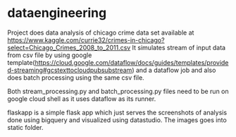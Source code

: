 # dataengineering
Project does data analysis of chicago crime data set available at https://www.kaggle.com/currie32/crimes-in-chicago?select=Chicago_Crimes_2008_to_2011.csv
It simulates stream of input data from csv file by using google template(https://cloud.google.com/dataflow/docs/guides/templates/provided-streaming#gcstexttocloudpubsubstream) and a dataflow job and also does batch processing using the same csv file.

Both stream_processing.py and batch_processing.py files need to be run on google cloud shell as it uses dataflow as its runner.

flaskapp is a simple flask app which just serves the screenshots of analysis done using bigquery and visualized using datastudio. The images goes into static folder.
